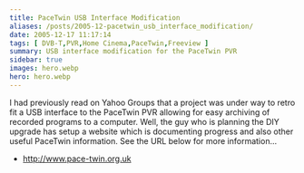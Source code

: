 ```yaml
---
title: PaceTwin USB Interface Modification
aliases: /posts/2005-12-pacetwin_usb_interface_modification/
date: 2005-12-17 11:17:14
tags: [ DVB-T,PVR,Home Cinema,PaceTwin,Freeview ]
summary: USB interface modification for the PaceTwin PVR
sidebar: true
images: hero.webp
hero: hero.webp
---
```


I had previously read on Yahoo Groups that a project was under way to retro
fit a USB interface to the PaceTwin PVR allowing for easy archiving of recorded
programs to a computer. Well, the guy who is planning the DIY upgrade has
setup a website which is documenting progress and also other useful PaceTwin
information. See the URL below for more information...

  * <http://www.pace-twin.org.uk>

